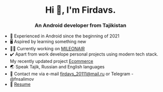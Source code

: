 <h1 align="center">Hi 👋, I'm Firdavs.</h1>
<h3 align="center">An Android developer from Tajikistan</h3>

- 📆 Experienced in Android since the beginning of 2021
- 🖥️ Aspired by learning something new
- :man_technologist: Currently working on [MILEONAIR](https://play.google.com/store/apps/details?id=com.mileonair&hl=en&gl=US)
- ✔️ Apart from work develope personal projects using modern tech stack. My recently updated project [Ecommerce](https://github.com/ramfir/Ecommerce)
- :earth_asia: Speak Tajik, Russian and English languages
- :email: Contact me via e-mail firdavs_20111@mail.ru or Telegram - @fnsalimov
- :bookmark_tabs: [Resume](https://github.com/ramfir/ramfir/files/12299632/English.Resume.pdf)
